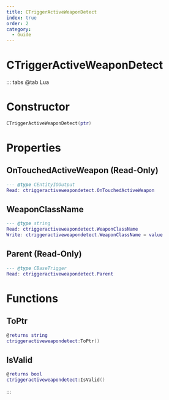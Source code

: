 ```yaml
---
title: CTriggerActiveWeaponDetect
index: true
order: 2
category:
  - Guide
---
```


# CTriggerActiveWeaponDetect

::: tabs
@tab Lua
# Constructor
```lua
CTriggerActiveWeaponDetect(ptr)
```
# Properties
## OnTouchedActiveWeapon (Read-Only)
```lua
--- @type CEntityIOOutput
Read: ctriggeractiveweapondetect.OnTouchedActiveWeapon
```
## WeaponClassName 
```lua
--- @type string
Read: ctriggeractiveweapondetect.WeaponClassName
Write: ctriggeractiveweapondetect.WeaponClassName = value
```
## Parent (Read-Only)
```lua
--- @type CBaseTrigger
Read: ctriggeractiveweapondetect.Parent
```
# Functions
## ToPtr
```lua
@returns string
ctriggeractiveweapondetect:ToPtr()
```
## IsValid
```lua
@returns bool
ctriggeractiveweapondetect:IsValid()
```

:::